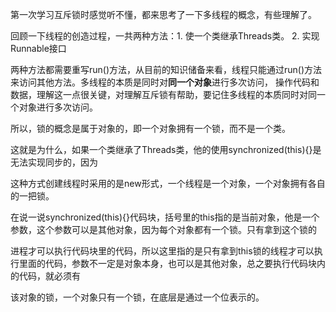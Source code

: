 第一次学习互斥锁时感觉听不懂，都来思考了一下多线程的概念，有些理解了。

回顾一下线程的创造过程，一共两种方法：1. 使一个类继承Threads类。 2. 实现Runnable接口

两种方法都需要重写run()方法，从目前的知识储备来看，线程只能通过run()方法来访问其他方法。多线程的本质是同时对**同一个对象**进行多次访问，
操作代码和数据，理解这一点很关键，对理解互斥锁有帮助，要记住多线程的本质同时对同一个对象进行多次访问。

所以，锁的概念是属于对象的，即一个对象拥有一个锁，而不是一个类。

这就是为什么，如果一个类继承了Threads类，他的使用synchronized(this){}是无法实现同步的，因为

这种方式创建线程时采用的是new形式，一个线程是一个对象，一个对象拥有各自的一把锁。

在说一说synchronized(this){}代码块，括号里的this指的是当前对象，他是一个参数，这个参数可以是其他对象，因为每个对象都有一个锁。只有拿到这个锁的

进程才可以执行代码块里的代码，所以这里指的是只有拿到this锁的线程才可以执行里面的代码，参数不一定是对象本身，也可以是其他对象，总之要执行代码块内的代码，就必须有

该对象的锁，一个对象只有一个锁，在底层是通过一个位表示的。
